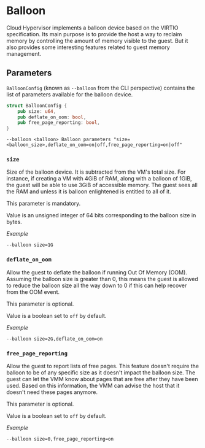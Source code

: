 # Balloon

Cloud Hypervisor implements a balloon device based on the VIRTIO specification.
Its main purpose is to provide the host a way to reclaim memory by controlling
the amount of memory visible to the guest. But it also provides some interesting
features related to guest memory management.

## Parameters

`BalloonConfig` (known as `--balloon` from the CLI perspective) contains the
list of parameters available for the balloon device.

```rust
struct BalloonConfig {
    pub size: u64,
    pub deflate_on_oom: bool,
    pub free_page_reporting: bool,
}
```

```
--balloon <balloon>	Balloon parameters "size=<balloon_size>,deflate_on_oom=on|off,free_page_reporting=on|off"
```

### `size`

Size of the balloon device. It is subtracted from the VM's total size. For
instance, if creating a VM with 4GiB of RAM, along with a balloon of 1GiB, the
guest will be able to use 3GiB of accessible memory. The guest sees all the RAM
and unless it is balloon enlightened is entitled to all of it.

This parameter is mandatory.

Value is an unsigned integer of 64 bits corresponding to the balloon size in
bytes.

_Example_

```
--balloon size=1G
```

### `deflate_on_oom`

Allow the guest to deflate the balloon if running Out Of Memory (OOM). Assuming
the balloon size is greater than 0, this means the guest is allowed to reduce
the balloon size all the way down to 0 if this can help recover from the OOM
event.

This parameter is optional.

Value is a boolean set to `off` by default.

_Example_

```
--balloon size=2G,deflate_on_oom=on
```

### `free_page_reporting`

Allow the guest to report lists of free pages. This feature doesn't require the
balloon to be of any specific size as it doesn't impact the balloon size. The
guest can let the VMM know about pages that are free after they have been used.
Based on this information, the VMM can advise the host that it doesn't need
these pages anymore.

This parameter is optional.

Value is a boolean set to `off` by default.

_Example_

```
--balloon size=0,free_page_reporting=on
```
